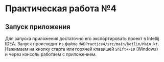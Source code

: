 # Практическая работа №4
## Запуск приложения
Для запуска приложения достаточно его экспортировать проект в Intellij IDEA.
Запуск происходит из файла `MADPractice4/src/main/kotlin/Main.kt`. Нажимаем на кнопку старта или горячей клавишей `Shift+F10` (Windows) и через консоль работаем с приложением.